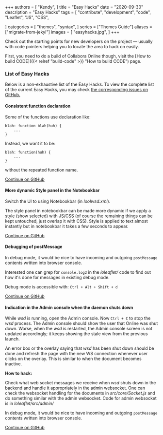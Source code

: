 +++
authors = [
    "Kendy",
]
title = "Easy Hacks"
date = "2020-09-30"
description = "Easy Hacks"
tags = [
    "contribute",
    "development",
    "code",
    "Leaflet",
    "JS",
    "CSS",

]
categories = [
    "themes",
    "syntax",
]
series = ["Themes Guide"]
aliases = ["migrate-from-jekyl"]
images = [
    "easyhacks.jpg",
]
+++

Check out the starting points for new developers on the project — usually with
code pointers helping you to locate the area to hack on easily.
<!--more-->

First, you need to do a build of Collabora Online though, visit
the [How to build CODE]({{< relref "build-code" >}} "How to build CODE") page.

### List of Easy Hacks

Below is a non-exhaustive list of the Easy Hacks. To view the complete list of the current Easy Hacks, you may check [the corresponding issues on GitHub.](https://github.com/CollaboraOnline/online/issues?q=is%3Aissue+is%3Aopen+label%3A%22Easy+Hack%22)

#### Consistent function declaration

Some of the functions use declaration like:

```
blah: function blah(huh) {
    ...
}
```

Instead, we want it to be:

```
blah: function(huh) {
    ...
}
```

without the repeated function name.

[Continue on GitHub](https://github.com/CollaboraOnline/online/issues/68)

#### More dynamic Style panel in the Notebookbar

Switch the UI to using Notebookbar (in _loolwsd.xml_).

The style panel in notebookbar can be made more dynamic if we apply a style
(show selected) with JS/CSS (of course the remaining things can be kept
untouched, just overlap it with CSS). Style is applied to text almost instantly
but in notebookbar it takes a few seconds to appear.

[Continue on GitHub](https://github.com/CollaboraOnline/online/issues/69)

#### Debugging of postMessage

In debug mode, it would be nice to have incoming and outgoing `postMessage`
contents written into browser console.

Interested one can grep for `console.log2` in the _loleaflet/_ code to find out
how it's done for messages in existing debug mode.

Debug mode is accessible with: `Ctrl + Alt + Shift + d`

[Continue on GitHub](https://github.com/CollaboraOnline/online/issues/70)

#### Indication in the Admin console when the daemon shuts down

While _wsd_ is running, open the Admin console. Now `Ctrl + C` to stop the _wsd_
process. The Admin console should show the user that Online was shut down.
Worse, when the _wsd_ is restarted, the Admin console screen is not updated
accordingly; it keeps showing the stale view from the previous launch.

An error box or the overlay saying that _wsd_ has been shut down should be done
and refresh the page with the new WS connection whenever user clicks on
the overlay. This is similar to when the document becomes inactive.

__How to hack:__

Check what web socket messages we receive when _wsd_ shuts down in the backend
and handle it appropriately in the admin websocket. One can check the
websocket handling for the documents in _src/core/Socket.js_ and do something
similar with the admin websocket. Code for admin websocket is in
_loleaflet/src/admin/_

In debug mode, it would be nice to have incoming and outgoing `postMessage` contents written into browser console.

[Continue on GitHub](https://github.com/CollaboraOnline/online/issues/71)
